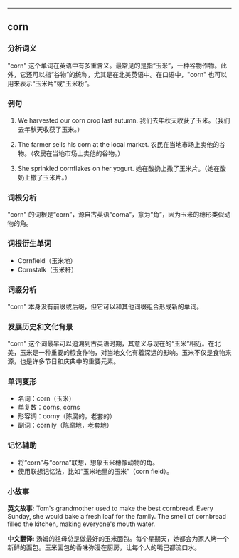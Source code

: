 
---------------
## corn
### 分析词义
"corn" 这个单词在英语中有多重含义。最常见的是指“玉米”，一种谷物作物。此外，它还可以指“谷物”的统称，尤其是在北美英语中。在口语中，"corn" 也可以用来表示“玉米片”或“玉米粉”。

### 例句
1. We harvested our corn crop last autumn.
   我们去年秋天收获了玉米。（我们去年秋天收获了玉米。）

2. The farmer sells his corn at the local market.
   农民在当地市场上卖他的谷物。（农民在当地市场上卖他的谷物。）

3. She sprinkled cornflakes on her yogurt.
   她在酸奶上撒了玉米片。（她在酸奶上撒了玉米片。）

### 词根分析
"corn" 的词根是“corn”，源自古英语“corna”，意为“角”，因为玉米的穗形类似动物的角。

### 词根衍生单词
- Cornfield（玉米地）
- Cornstalk（玉米秆）

### 词缀分析
"corn" 本身没有前缀或后缀，但它可以和其他词缀组合形成新的单词。

### 发展历史和文化背景
"corn" 这个词最早可以追溯到古英语时期，其意义与现在的“玉米”相近。在北美，玉米是一种重要的粮食作物，对当地文化有着深远的影响。玉米不仅是食物来源，也是许多节日和庆典中的重要元素。

### 单词变形
- 名词：corn（玉米）
- 单复数：corns, corns
- 形容词：corny（陈腐的，老套的）
- 副词：cornily（陈腐地，老套地）

### 记忆辅助
- 将“corn”与“corna”联想，想象玉米穗像动物的角。
- 使用联想记忆法，比如“玉米地里的玉米”（corn field）。

### 小故事
**英文故事:**
Tom's grandmother used to make the best cornbread. Every Sunday, she would bake a fresh loaf for the family. The smell of cornbread filled the kitchen, making everyone's mouth water.

**中文翻译:**
汤姆的祖母总是做最好的玉米面包。每个星期天，她都会为家人烤一个新鲜的面包。玉米面包的香味弥漫在厨房，让每个人的嘴巴都流口水。

